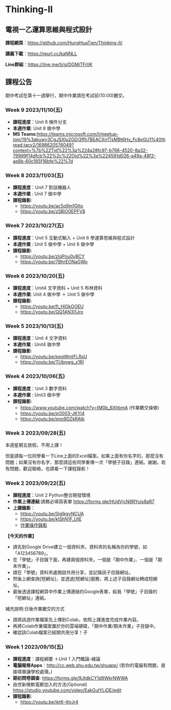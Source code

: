 # Thinking-II

## 電視一乙運算思維與程式設計

**課程網頁**：https://github.com/HungHuaTien/Thinking-II/

**講義下載**：https://reurl.cc/kaNNLL

**Line群組**：https://line.me/ti/g/DGMjTFrIIK

## 課程公告

期中考試在第十一週舉行，期中作業請在考試前(10:00)繳交。

### Week 9 2023/11/10(五)

- **課程進度**：Unit 8 條件分支
- **本週作業**: Unit 8 做中學
- **MS Teams**:https://teams.microsoft.com/l/meetup-join/19%3akuwy3CgJSXIu2GDj3ffh7BEACXn1TsMBt6Hv_Fc8eGU1%40thread.tacv2/1698620576049?context=%7b%22Tid%22%3a%224a28fc97-b766-4520-8a32-79999f14dfcb%22%2c%22Oid%22%3a%224591d026-a49a-48f2-ae8b-60c165f16bfe%22%7d

### Week 8 2023/11/03(五)

- **課程進度**：Unit 7 對話機器人
- **本週作業** : Unit 7 做中學
- **課程錄影**:
  - https://youtu.be/ac5q9m1Gtto
  - https://youtu.be/zSBiO0EPFV8



### Week 7 2023/10/27(五)

- **課程進度**：Unit 5 互動式輸入 + Unit 6 學運算思維與程式設計
- **本週作業** : Unit 5 做中學 + Unit 6 做中學
- **課程錄影**:
  - https://youtu.be/zIqPou0yBCY
  - https://youtu.be/7BhrEONaGWo

### Week 6 2023/10/20(五)

- **課程進度**：Unit4 文字資料 + Unit 5 布林資料
- **本週作業**: Unit 4 做中學 ＋ Unit 5 做中學
- **課程錄影**:
  -  https://youtu.be/fI_HlGkOOEU
  -  https://youtu.be/QQ1AN3I1Jro

### Week 5 2023/10/13(五)

- **課程進度**：Unit 4 文字資料
- **本週作業** : Unit4 做中學
- **課程錄影**:
  - https://youtu.be/ppgWmtFLRsU
  - https://youtu.be/TUbnwg_x1RI

### Week 4 2023/10/06(五)

- **課程進度**：Unit 3 數字資料
- **本週作業** : Unit3 做中學
- **課程錄影**:
  - https://www.youtube.com/watch?v=tM0b_6XhbmA (作業繳交操做)
  - https://youtu.be/pO003-JKYl4
  - https://youtu.be/qno9DZkRAtk

### Week 3 2023/09/28(五)

本週星期五放假，不用上課！

但是請每一位同學看一下Line上面的Excel檔案。如果上面有你名字的，那麼沒有問題；如果沒有你名字，那麼請這些同學重傳一次「學號子目錄」連結。謝謝。若有問題，歡迎聯絡，也請看一下課程錄影！

### Week 2 2023/09/22(五)

- **課程進度**：Unit 2 Python整合開發環境
- **作業上傳連結**:請務必填寫表單 https://forms.gle/HUdVjcN9RYuis8aR7
- **上課錄影**：
  -  https://youtu.be/0iglkgyNCUA
  -  https://youtu.be/klShN1F_UtE
  -  [作業操作錄影](https://youtu.be/ZIUB3fIm3Ks)


**【今天的作業】**

- 請先到Google Drive建立一個資料夾，資料夾的名稱為你的學號，如「A123456789」。
- 在「學號」子目錄下面，再建兩個資料夾，一個是「期中作業」、一個是「期末作業」。
- 請在「學號」資料夾處開啟共用分享，並記錄該子目錄網址。
- 然後上網查詢[短網址]，並透過[短網址]服務，將上述子目錄網址轉成短網址。
- 最後透過課程網頁中作業上傳連結的Google表單，給我「學號」子目錄的「短網址」連結。

補充說明:日後作業繳交的方式

- 請將該週作業檔案先上傳到Colab，依照上課進度完成作業內容。
- 再將Colab作業檔案置於你的雲端硬碟，「期中作業/期末作業」子目錄中。
- 確認該Colab檔案已經開共用分享！子



### Week 1 2023/09/15(五)

- **課程進度**：課程綱要 ＋Unit 1 入門概論-緒論
- **電腦報修Apps**：http://cc.web.shu.edu.tw/shuapp/ (若你的電腦有問題，直接填單讓學校處理。)
- **期初問卷調查**: https://forms.gle/9JtdkCY1d9WkrNWWA
- 由世新微軟電郵加入的方法(Optional)   https://studio.youtube.com/video/EakGuIYLjDE/edit
- **課程錄影**:
  - https://youtu.be/ikt6-4trJr4  
